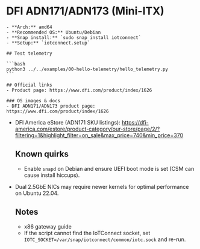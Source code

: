 # DFI ADN171/ADN173 (Mini-ITX)

    - **Arch:** amd64
    - **Recommended OS:** Ubuntu/Debian
    - **Snap install:** `sudo snap install iotconnect`
    - **Setup:** `iotconnect.setup`

    ## Test telemetry

    ```bash
    python3 ../../examples/00-hello-telemetry/hello_telemetry.py
    ```

    ## Official links
    - Product page: https://www.dfi.com/product/index/1626

    ### OS images & docs
    - DFI ADN171/ADN173 product page: https://www.dfi.com/product/index/1626
- DFI America eStore (ADN171 SKU listings): https://dfi-america.com/estore/product-category/our-store/page/2/?filtering=1&highlight_filter=on_sale&max_price=740&min_price=370

    ## Known quirks
    - Enable `snapd` on Debian and ensure UEFI boot mode is set (CSM can cause install hiccups).
- Dual 2.5GbE NICs may require newer kernels for optimal performance on Ubuntu 22.04.

    ## Notes
    - x86 gateway guide
    - If the script cannot find the IoTConnect socket, set `IOTC_SOCKET=/var/snap/iotconnect/common/iotc.sock` and re-run.
